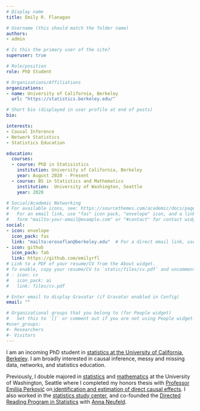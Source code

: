 ```yaml
---
# Display name
title: Emily R. Flanagan

# Username (this should match the folder name)
authors:
- admin

# Is this the primary user of the site?
superuser: true

# Role/position
role: PhD Student

# Organizations/Affiliations
organizations:
- name: University of California, Berkeley
  url: "https://statistics.berkeley.edu/"

# Short bio (displayed in user profile at end of posts)
bio: 

interests:
- Causal Inference
- Network Statistics
- Statistics Education

education:
  courses:
  - course: PhD in Statisistics
    institution: University of California, Berkeley
    year: August 2020 - Present
  - course: BS in Statistics and Mathematics
    institution:  University of Washington, Seattle
    year: 2020

# Social/Academic Networking
# For available icons, see: https://sourcethemes.com/academic/docs/page-builder/#icons
#   For an email link, use "fas" icon pack, "envelope" icon, and a link in the
#   form "mailto:your-email@example.com" or "#contact" for contact widget.
social:
- icon: envelope
  icon_pack: fas
  link: "mailto:eroseflan@berkeley.edu"  # For a direct email link, use "mailto:test@example.org".
- icon: github
  icon_pack: fab
  link: https://github.com/emilyrfl
# Link to a PDF of your resume/CV from the About widget.
# To enable, copy your resume/CV to `static/files/cv.pdf` and uncomment the lines below.
# - icon: cv
#   icon_pack: ai
#   link: files/cv.pdf

# Enter email to display Gravatar (if Gravatar enabled in Config)
email: ""

# Organizational groups that you belong to (for People widget)
#   Set this to `[]` or comment out if you are not using People widget.
#user_groups:
#- Researchers
#- Visitors
---
```


I am an incoming PhD student in [statistics at the University of California, Berkeley](https://statistics.berkeley.edu/). 
I am broadly interested in causal inference, messy and missing data, networks, and statistics education. 

Previously, I double majored in [statistics](https://www.stat.washington.edu/) and [mathematics](https://math.washington.edu/) at the University of Washington, Seattle where I completed my honors thesis with [Professor Emilija Perković](https://emilijaperkovic.com/) on[ identification and estimation of direct causal effects](https://emilijaperkovic.com/wp-content/uploads/2020/06/Thesis-Emily.pdf).
I also worked in the [statistics study center](https://www.stat.washington.edu/academics/tutoring), and co-founded the [Directed Reading Program in Statistics](https://spa-drp.github.io/) with [Anna Neufeld](https://anna-neufeld.github.io/).
